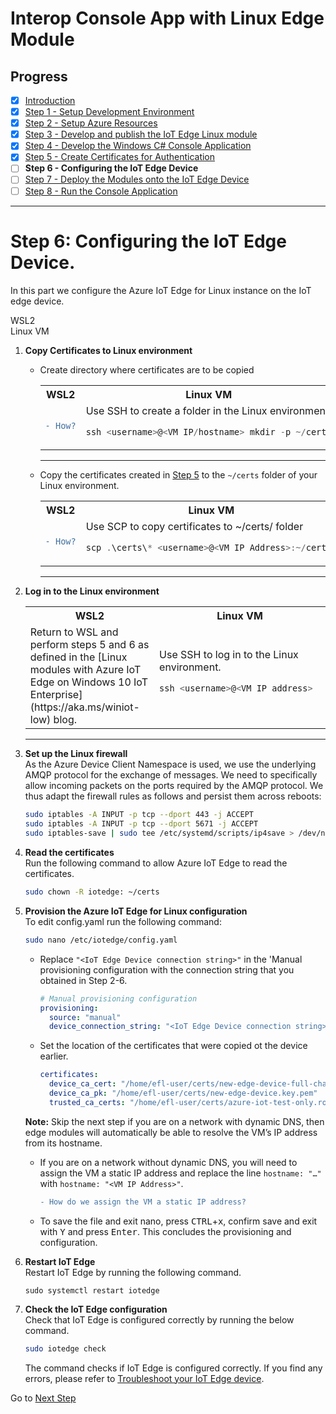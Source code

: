 # Interop Console App with Linux Edge Module
## Progress

- [x] [Introduction](../README.md)  
- [x] [Step 1 - Setup Development Environment](./Setup%20DevVM.MD)   
- [x] [Step 2 - Setup Azure Resources](./Setup%20Azure%20Resources.MD)  
- [x] [Step 3 - Develop and publish the IoT Edge Linux module](./Develop%20and%20publish%20the%20IoT%20edge%20Linux%20module.MD)  
- [x] [Step 4 - Develop the Windows C# Console Application](./Develop%20the%20Windows%20C%23%20Console%20Application.MD)  
- [x] [Step 5 - Create Certificates for Authentication](./Create%20Certificates%20for%20Authentication.MD)  
- [ ] **Step 6 - Configuring the IoT Edge Device**  
- [ ] [Step 7 - Deploy the Modules onto the IoT Edge Device](./Deploy%20the%20Modules%20onto%20the%20IoT%20Edge%20Device.MD)  
- [ ] [Step 8 - Run the Console Application](./Run%20the%20Console%20Application.MD)  
---

# Step 6: Configuring the IoT Edge Device.
In this part we configure the Azure IoT Edge for Linux instance on the IoT edge device.

WSL2  
Linux VM


1. **Copy Certificates to Linux environment**
    * Create directory where certificates are to be copied 

        <table>
        <tr><thead><th>WSL2<img width=1000/></th><th>Linux VM<img width=1000/></th></thead</tr>
        <tr>
        <td>

        ```diff
        - How?
        ```
        </td>
        <td>Use SSH to create a folder in the Linux environment  

        ```powershell
        ssh <username>@<VM IP/hostname> mkdir -p ~/certs
        ```  

        </td>
        </tr>
        </table>
        <hr>

    * Copy the certificates created in [Step 5](./Create%20Certificates%20for%20Authentication.MD) to the `~/certs` folder of your Linux environment. 

        <table>
        <tr><thead><th>WSL2<img width=1000/></th><th>Linux VM<img width=1000/></th></thead</tr>
        <tr>
        <td>

        ```diff
        - How?
        ```
        </td>
        <td>Use SCP to copy certificates to ~/certs/ folder  

        ```powershell
        scp .\certs\* <username>@<VM IP Address>:~/certs/
        ```

        </td>
        </tr>
        </table>
        <hr>
    
1. **Log in to the Linux environment**
    <table>
    <tr><thead><th>WSL2<img width=1000/></th><th>Linux VM<img width=1000/></th></thead</tr>
    <tr>
    <td>Return to WSL and perform steps 5 and 6 as defined in the [Linux modules with Azure IoT Edge on Windows 10 IoT Enterprise](https://aka.ms/winiot-low) blog.
    </td>
    <td>Use SSH to log in to the Linux environment.

    ```powershell
    ssh <username>@<VM IP address>
    ```
    </td>
    </tr>
   </table>
   <hr>

1. **Set up the Linux firewall**   
As the Azure Device Client Namespace is used, we use the underlying AMQP protocol for the exchange of messages. We need to specifically allow incoming packets on the ports required by the AMQP protocol. We thus adapt the firewall rules as follows and persist them across reboots:
    ```bash
    sudo iptables -A INPUT -p tcp --dport 443 -j ACCEPT 
    sudo iptables -A INPUT -p tcp --dport 5671 -j ACCEPT 
    sudo iptables-save | sudo tee /etc/systemd/scripts/ip4save > /dev/null
    ```
1. **Read the certificates**  
    Run the following command to allow Azure IoT Edge to read the certificates.
    ```bash
    sudo chown -R iotedge: ~/certs
    ```
1. **Provision the Azure IoT Edge for Linux configuration**  
    To edit config.yaml run the following command:
    ```bash
    sudo nano /etc/iotedge/config.yaml
    ```    
    * Replace `"<IoT Edge Device connection string>"` in the 'Manual provisioning configuration with the connection string that you obtained in Step 2-6.
    
        ```yaml
        # Manual provisioning configuration
        provisioning:
          source: "manual"
          device_connection_string: "<IoT Edge Device connection string>"
        ```

    * Set the location of the certificates that were copied ot the device earlier.
        ```yaml
        certificates:
          device_ca_cert: "/home/efl-user/certs/new-edge-device-full-chain.cert.pem"
          device_ca_pk: "/home/efl-user/certs/new-edge-device.key.pem"
          trusted_ca_certs: "/home/efl-user/certs/azure-iot-test-only.root.ca.cert.pem"
        ```
    **Note:** Skip the next step if you are on a network with dynamic DNS, then edge modules will automatically be able to resolve the VM’s IP address from its hostname. 

    * If you are on a network without dynamic DNS, you will need to assign the VM a static IP address and replace the line
    `hostname: "…"` with `hostname: "<VM IP Address>"`.

        ```diff
        - How do we assign the VM a static IP address?
        ```

    * To save the file and exit nano, press <kbd>CTRL</kbd>+<kbd>x</kbd>, confirm save and exit with <kbd>Y</kbd> and press <kbd>Enter</kbd>. This concludes the provisioning and configuration.
1. **Restart IoT Edge**    
    Restart IoT Edge by running the following command.
    ```base
    sudo systemctl restart iotedge
    ```
1. **Check the IoT Edge configuration**  
    Check that IoT Edge is configured correctly by running the below command.
    ```bash
    sudo iotedge check
    ```
    The command checks if IoT Edge is configured correctly.  If you find any errors, please refer to [Troubleshoot your IoT Edge device](https://docs.microsoft.com/azure/iot-edge/troubleshoot).

Go to [Next Step](./Deploy%20the%20Modules%20onto%20the%20IoT%20Edge%20Device.MD)  

